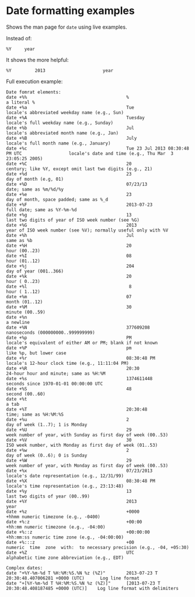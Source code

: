 Date formatting examples
========================

Shows the man page for `date` using live examples.

Instead of:

    %Y     year

It shows the more helpful:

    %Y         2013                      year

Full execution example:

	Date fomrat elements:
	date +%%                                      %                                                a literal %
	date +%a                                      Tue                                              locale's abbreviated weekday name (e.g., Sun)
	date +%A                                      Tuesday                                          locale's full weekday name (e.g., Sunday)
	date +%b                                      Jul                                              locale's abbreviated month name (e.g., Jan)
	date +%B                                      July                                             locale's full month name (e.g., January)
	date +%c                                      Tue 23 Jul 2013 08:30:48 PM UTC                  locale's date and time (e.g., Thu Mar  3 23:05:25 2005)
	date +%C                                      20                                               century; like %Y, except omit last two digits (e.g., 21)
	date +%d                                      23                                               day of month (e.g, 01)
	date +%D                                      07/23/13                                         date; same as %m/%d/%y
	date +%e                                      23                                               day of month, space padded; same as %_d
	date +%F                                      2013-07-23                                       full date; same as %Y-%m-%d
	date +%g                                      13                                               last two digits of year of ISO week number (see %G)
	date +%G                                      2013                                             year of ISO week number (see %V); normally useful only with %V
	date +%h                                      Jul                                              same as %b
	date +%H                                      20                                               hour (00..23)
	date +%I                                      08                                               hour (01..12)
	date +%j                                      204                                              day of year (001..366)
	date +%k                                      20                                               hour ( 0..23)
	date +%l                                       8                                               hour ( 1..12)
	date +%m                                      07                                               month (01..12)
	date +%M                                      30                                               minute (00..59)
	date +%n                                                                                       a newline
	date +%N                                      377609208                                        nanoseconds (000000000..999999999)
	date +%p                                      PM                                               locale's equivalent of either AM or PM; blank if not known
	date +%P                                      pm                                               like %p, but lower case
	date +%r                                      08:30:48 PM                                      locale's 12-hour clock time (e.g., 11:11:04 PM)
	date +%R                                      20:30                                            24-hour hour and minute; same as %H:%M
	date +%s                                      1374611448                                       seconds since 1970-01-01 00:00:00 UTC
	date +%S                                      48                                               second (00..60)
	date +%t                                      	                                                a tab
	date +%T                                      20:30:48                                         time; same as %H:%M:%S
	date +%u                                      2                                                day of week (1..7); 1 is Monday
	date +%U                                      29                                               week number of year, with Sunday as first day of week (00..53)
	date +%V                                      30                                               ISO week number, with Monday as first day of week (01..53)
	date +%w                                      2                                                day of week (0..6); 0 is Sunday
	date +%W                                      29                                               week number of year, with Monday as first day of week (00..53)
	date +%x                                      07/23/2013                                       locale's date representation (e.g., 12/31/99)
	date +%X                                      08:30:48 PM                                      locale's time representation (e.g., 23:13:48)
	date +%y                                      13                                               last two digits of year (00..99)
	date +%Y                                      2013                                             year
	date +%z                                      +0000                                            +hhmm numeric timezone (e.g., -0400)
	date +%:z                                     +00:00                                           +hh:mm numeric timezone (e.g., -04:00)
	date +%::z                                    +00:00:00                                        +hh:mm:ss numeric time zone (e.g., -04:00:00)
	date +%:::z                                   +00                                              numeric  time  zone  with:  to necessary precision (e.g., -04, +05:30)
	date +%Z                                      UTC                                              alphabetic time zone abbreviation (e.g., EDT)

	Complex dates:
	date "+%Y-%m-%d T %H:%M:%S.%N %z (%Z)"        2013-07-23 T 20:30:48.407006281 +0000 (UTC)      Log line format
	date "+[%Y-%m-%d T %H:%M:%S.%N %z (%Z)]"      [2013-07-23 T 20:30:48.408187485 +0000 (UTC)]    Log line format with delimiters

